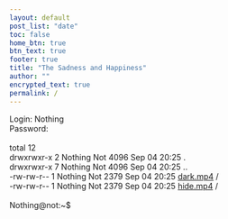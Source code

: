 ```yaml
---
layout: default
post_list: "date"
toc: false
home_btn: true
btn_text: true
footer: true
title: "The Sadness and Happiness"
author: ""
encrypted_text: true
permalink: /
---
```


Login: Nothing<br>
Password:<br>
<br>
total 12<br>
drwxrwxr-x 2 Nothing Not 4096 Sep 04 20:25 .<br>
drwxrwxr-x 7 Nothing Not 4096 Sep 04 20:25 ..<br>
-rw-rw-r-- 1 Nothing Not 2379 Sep 04 20:25  <a href="https://ileg.al/amnesia/dark.mp4">dark.mp4</a> /<br>
-rw-rw-r-- 1 Nothing Not 2379 Sep 04 20:25  <a href="https://ileg.al/amnesia/hide.mp4">hide.mp4</a> /<br>
<br>
Nothing@not:~$<br></p>

<p class="encrypted" id="Zx+1dUp3W9zIn+h2QV5JPQfBowXCu1KdJ6r8N3VQgOaTd3Nh13SW+WBJ1ZneheuKcXLvp+slE8OKmRNJUWj6UCP1XLT7FqAF8KuoQqjHz9woSFKjEU9ys2t3cnp4I210YMPQIhFUhF151Q6/OuL2z9wGrKfVk0b8B21cAJWvSCSI22R30cMDudh6MD6o5sn6XMpCmfYjiUH4QvVXDWj4DwulMUIeB49RwbZUTPMxVkAilqar88Gcv9bqIdaJ/K2k8qafXjCf0owZOmmpC8+pGev8HElKmYF8SPYh1q59YqNBi4r/PMvHQ2wa5rlx3teff7Tlr8ZBCTNIBCMTnOaIzfeBs3bQxu9/c96OGyje6493IuV0nKzLEWUF9AOo3lacnfR8eee/o9F/sumv/DYpmr2w=="></p>
